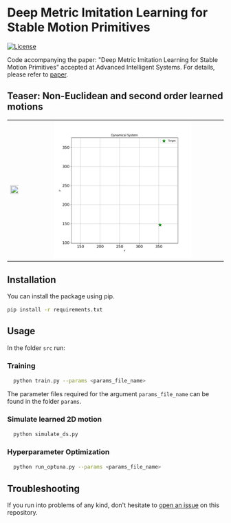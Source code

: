 # Deep Metric Imitation Learning for Stable Motion Primitives
[![License](https://img.shields.io/badge/license-MIT-blue)](https://opensource.org/licenses/MIT)

Code accompanying the paper: "Deep Metric Imitation Learning for Stable Motion Primitives" accepted at Advanced Intelligent Systems.
For details, please refer to [paper](https://arxiv.org/pdf/2310.12831.pdf).

## Teaser: Non-Euclidean and second order learned motions
<table align="center" style="border: 0; border-collapse: collapse;">
    <tr>
        <td style="text-align: center;">
            <img src="./media/sphere.gif" width="130%" height="50%"/>
        </td>
        <td style="text-align: center;">
            <img src="./media/second_order.gif" width="70%" height="50%"/>
        </td>
    </tr>
</table>

## Installation

You can install the package using pip.
```bash
pip install -r requirements.txt
```

## Usage
In the folder `src` run:

### Training
```bash
  python train.py --params <params_file_name>
```
The parameter files required for the argument `params_file_name` can be found in the folder `params`.

### Simulate learned 2D motion
```bash
  python simulate_ds.py
```

### Hyperparameter Optimization
```bash
  python run_optuna.py --params <params_file_name>
```

## Troubleshooting

If you run into problems of any kind, don't hesitate to [open an issue](https://github.com/rperezdattari/PUMA-Deep-Metric-IL-for-Stable-Motion-Primitives/issues) on this repository.
